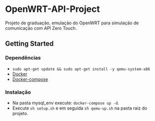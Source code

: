 # OpenWRT-API-Project

Projeto de graduação, emulação do OpenWRT para simulação de comunicação com API Zero Touch.

## Getting Started

### Dependências

* `sudo apt-get update && sudo apt-get install -y qemu-system-x86`
* [Docker](https://docs.docker.com/engine/install/ubuntu/)
* [Docker-compose](https://docs.docker.com/compose/install/)

### Instalação

* Na pasta mysql_env execute: `docker-compose up -d`.
* Execute `sh setup.sh` e em seguida `sh qemu-up.sh` na pasta raiz do projeto.
